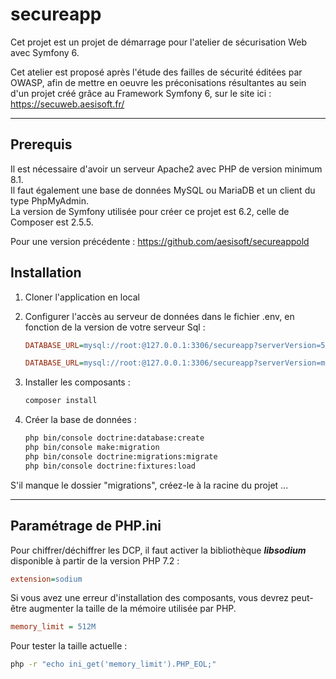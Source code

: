 # secureapp

Cet projet est un projet de démarrage pour l'atelier de sécurisation Web avec Symfony 6.

Cet atelier est proposé après l'étude des failles de sécurité éditées par OWASP, afin de mettre en oeuvre les préconisations résultantes au sein d'un projet créé grâce au Framework Symfony 6, sur le site ici : https://secuweb.aesisoft.fr/

___

## Prerequis

Il est nécessaire d'avoir un serveur Apache2 avec PHP de version minimum 8.1.<br/>
Il faut également une base de données MySQL ou MariaDB et un client du type PhpMyAdmin.<br/>
La version de Symfony utilisée pour créer ce projet est 6.2, celle de Composer est 2.5.5.

Pour une version précédente : https://github.com/aesisoft/secureappold

## Installation

1. Cloner l'application en local

2. Configurer l'accès au serveur de données dans le fichier .env, en fonction de la version de votre serveur Sql :

    ```INI
    DATABASE_URL=mysql://root:@127.0.0.1:3306/secureapp?serverVersion=5.7
    ```

    ```INI
    DATABASE_URL=mysql://root:@127.0.0.1:3306/secureapp?serverVersion=mariadb-10.4.28
    ```

3. Installer les composants :

    ```Bash
    composer install
    ```

4. Créer la base de données :

    ```Bash
    php bin/console doctrine:database:create
    php bin/console make:migration
    php bin/console doctrine:migrations:migrate
    php bin/console doctrine:fixtures:load
    ```

S'il manque le dossier "migrations", créez-le à la racine du projet ...

___

## Paramétrage de PHP.ini

Pour chiffrer/déchiffrer les DCP, il faut activer la bibliothèque ***libsodium*** disponible à partir de la version PHP 7.2 :

```INI
extension=sodium
```

Si vous avez une erreur d'installation des composants, vous devrez peut-être augmenter la taille de la mémoire utilisée par PHP.

```INI
memory_limit = 512M
```

Pour tester la taille actuelle :

```Bash
php -r "echo ini_get('memory_limit').PHP_EOL;"
```
